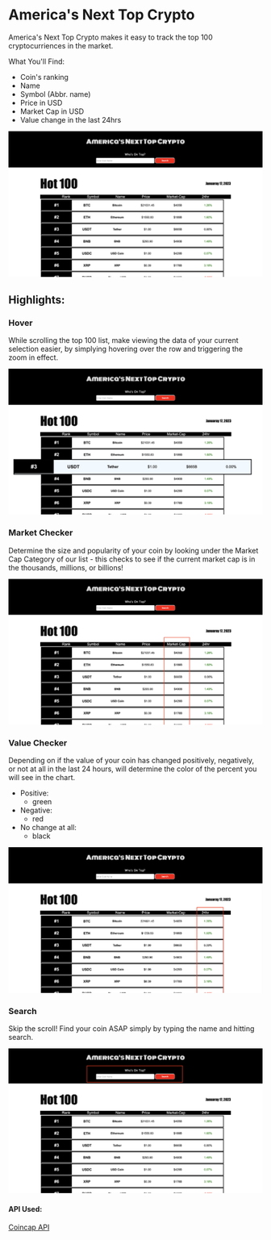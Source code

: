 # America's Next Top Crypto
America's Next Top Crypto makes it easy to track the top 100 cryptocurriences in the market.

What You'll Find:
* Coin's ranking
* Name
* Symbol (Abbr. name)
* Price in USD
* Market Cap in USD
* Value change in the last 24hrs

![this is an image](/assets/home.png)

## Highlights:
### Hover
While scrolling the top 100 list, make viewing the data of your current selection easier, by simplying hovering over the row and triggering the zoom in effect.

![this is an image](/assets/hover.png)

### Market Checker
Determine the size and popularity of your coin by looking under the Market Cap Category of our list - this checks to see if the current market cap is in the thousands, millions, or billions!

![this is an image](/assets/marketcap.png)

### Value Checker
Depending on if the value of your coin has changed positively, negatively, or not at all in the last 24 hours, will determine the color of the percent you will see in the chart.

* Positive:
    * green
* Negative:
    * red
* No change at all:
    * black

![this is an image](/assets/percentchange.png)

### Search
Skip the scroll! Find your coin ASAP simply by typing the name and hitting search.

![this is an image](/assets/search.png)

#### API Used:
[Coincap API](https://docs.coincap.io)
